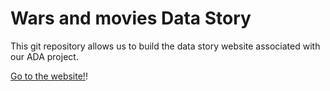 # Wars and movies Data Story

This git repository allows us to build the data story website associated with our ADA project.

[Go to the website!]( https://duchoud.github.io/adawebsite/)!
